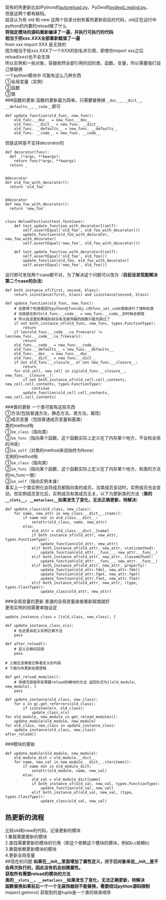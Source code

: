 现有的热更新比如IPython的<a href="https://github.com/ipython/ipython/blob/master/IPython/extensions/autoreload.py">autoreload.py</a>、PyDev的<a href="https://github.com/tenXer/PyDevSrc/blob/master/pydevsrc/pydevd_reload.py">pydevd_realod.py</a>。    
但是这两个都有缺陷。  
姑且认为有 old 和 new 这两个目录分别有着热更新前后的代码，old正在运行中  
python的内置的reload做了什么  
**将指定模块的源码重新编译了一遍，并执行可执行的代码**  
**相当于把xxx.XXX全部重新赋值了一遍**  
from xxx import XXX 是无效的  
因为相当于给xxx.XXX了一个XXX的别名并引用，即使你import xxx之后reload(xxx)也不会生效  
所以实例和一些对象，容器依然全部引用的旧的类，函数，变量，所以需要我们自己做替换    
一个python模块中 可能有这么几种东西  
①全局变量（实例）  
②函数  
③类  
###函数的更新
函数的更新最为简单，只需要替换掉`__doc__`, `__dict__`, `__defaults__`, `__code__`即可

```
def update_function(old_func, new_func):
	old_func.__doc__ = new_func.__doc__
	old_func. __dict__ = new_func. __dict__
	old_func. __defaults__ = new_func. __defaults__
	old_func. __code__ = new_func. __code__
```
但是这样是不支持decorator的

```
def decorator(func):
  def _(*args, **kwargs):
    return func(*args, **kwargs)
  return _


@decorator
def old_foo_with_decorator():
  return 'old_foo'


@decorator
def new_foo_with_decorator():
  return 'new_foo'


class ReloadTest(unittest.TestCase):
	def test_update_function_with_decorator1(self):
		self.assertEqual('old_foo', old_foo_with_decorator())
		update_function(old_foo_with_decorator, new_foo_with_decorator)
		self.assertEqual('new_foo', old_foo_with_decorator())

	def test_update_function_with_decorator2(self):
		self.assertEqual('old_foo', old_foo())
		update_function(old_foo, old_foo_with_decorator)
		self.assertEqual('new_foo', old_foo())
```
运行即可发现两个case都不对，为了解决这个问题可以改为（**目前没发现能解决第二个case的办法**）

```
def both_instance_of(first, second, klass):
	return isinstance(first, klass) and isinstance(second, klass)

def update_function(old_func, new_func):
	# 这里两个检查是因为python在funcobj.c的func_set_code里面进行了强制检查
	# 也就是在执行old_func.__code__ = new_func.__code__的时候会报错
	# 所以在这里如果碰到前后有无装饰器的函数只能先跳过了
	if not both_instance_of(old_func, new_func, types.FunctionType):
		return
	if len(old_func.__code__.co_freevars) != len(new_func.__code__.co_freevars):
		return
	old_func.__code__ = new_func.__code__
	old_func.__defaults__ = new_func.__defaults__
	old_func.__doc__ = new_func.__doc__
	old_func.__dict__ = new_func.__dict__
	if not old_func.__closure__ or not new_func.__closure__:
		return
	for old_cell, new_cell in zip(old_func.__closure__, new_func.__closure__):
		if not both_instance_of(old_cell.cell_contents, new_cell.cell_contents, types.FunctionType):
			continue
		update_function(old_cell.cell_contents, new_cell.cell_contents)
```  
###类的更新
一个类可能有这些东西  
①方法(包括普通方法，静态方法，类方法，属性)  
②成员变量（包括普通成员变量和基类）  
类的method有  
①`im_class`（指向类）  
②`im_func`（指向某个函数，这个函数实际上定义在了内存某个地方，不会和全局的冲突）  
③`im_self`（对类的method来说始终为None）   
实例的method有  
①`im_class`（指向类）  
②`im_func`（指向某个函数，这个函数实际上定义在了内存某个地方，和类的方法的im_func一致）  
③`im_self`（指向实例本身）   
事实上一个类实例化会将成员都指向类的成员，当类成员变动时，实例成员也会变动，但实例成员变化后，实例成员和类成员无关，以下为更新类的方法（**类的`__slots__`、`__metaclass__`如果发生了变化，无法正确更新，待解决**）  

```
def update_class(old_class, new_class):
	for name, new_attr in new_class.__dict__.items():
		if name not in old_class.__dict__:
			setattr(old_class, name, new_attr)
		else:
			old_attr = old_class.__dict__[name]
			if both_instance_of(old_attr, new_attr, types.FunctionType):
				update_function(old_attr, new_attr)
			elif both_instance_of(old_attr, new_attr, staticmethod):
				update_function(old_attr.__func__, new_attr.__func__)
			elif both_instance_of(old_attr, new_attr, classmethod):
				update_function(old_attr.__func__, new_attr.__func__)
			elif both_instance_of(old_attr, new_attr, property):
				update_function(old_attr.fdel, new_attr.fdel)
				update_function(old_attr.fget, new_attr.fget)
				update_function(old_attr.fset, new_attr.fset)
			elif both_instance_of(old_attr, new_attr, (type, types.ClassType)):
				update_class(old_attr, new_attr)
```
###全局变量的更新
普通的全局变量直接重新赋值就好  
更改实例的则需要单独设定  

```
update_instance_class = [(old_class, new_class), ]

def update_instance_class_x(x):
	# 在这里自定义实例迁移方法
	pass

def after_reload():
	# 定义迁移后回调
	pass

# 上面应该都是迁移者定义的内容
# 下面为热更新处理逻辑

def get_reload_modules():
	# 待填充获取所有需要reload的模块的方法 返回形式为[(old_module, new_module), ]
	pass
	
def update_instance(old_class, new_class):
	for x in gc.get_referrers(old_class):
		if isinstance(x, old_class):
			update_class_x(x)
for old_module, new_module in get_reload_modules():
	update_module(old_module, new_module)
for old_class, new_class in update_instance_class:
	update_instance(old_class, new_class)
after_reload()
```

###模块的更新
```
def update_module(old_module, new_module):
	old_module_dict = old_module.__dict__
	for name, new_val in new_module.__dict__.iteritems():
		if name not in old_module_dict:
			setattr(old_module, name, new_val)
		else:
			old_val = old_module_dict[name]
			if both_instance_of(old_val, new_val, types.FunctionType):
				update_function(old_val, new_val)
			elif both_instance_of(old_val, new_val, (type, types.ClassType)):
				update_class(old_val, new_val)
```
## 热更新的流程  
比较old和new的代码，记录更新的模块  
1.重载需要更新的模块  
2.查找需要更新的模块的引用（即这个依赖这个模块的模块，例如b.c依赖b）  
3.重载依赖更新模块的模块  
4.更新全局变量  
##现在的问题
**如果在__init__里面增加了属性定义，对于旧对象来说__init__是不会再次执行的，因此没有机会创建属性。**  
**获取所有需要reload的模块的方法**  
**类的`__slots__`、`__metaclass__`如果发生了变化，无法正确更新，待解决**  
**函数替换如果前后一个一个无装饰器则不能替换，需要绕过python源码限制**  
inspect.getmro() 获取到的是tuple是一个类的继承顺序
